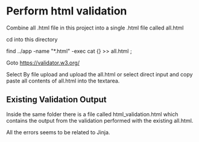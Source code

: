 # Perform html validation

Combine all .html file in this project into a single .html file called all.html

cd into this directory

find ../app -name "\*.html" -exec cat {} >> all.html \;

Goto https://validator.w3.org/

Select By file upload and upload the all.html or select direct input and 
copy paste all contents of all.html into the textarea.

## Existing Validation Output
Inside the same folder there is a file called html_validation.html which contains 
the output from the validation performed with the existing all.html.

All the errors seems to be related to Jinja.
